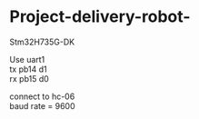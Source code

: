 # Project-delivery-robot-

Stm32H735G-DK  

Use uart1  
tx pb14 d1  
rx pb15 d0

connect to hc-06  
baud rate = 9600
